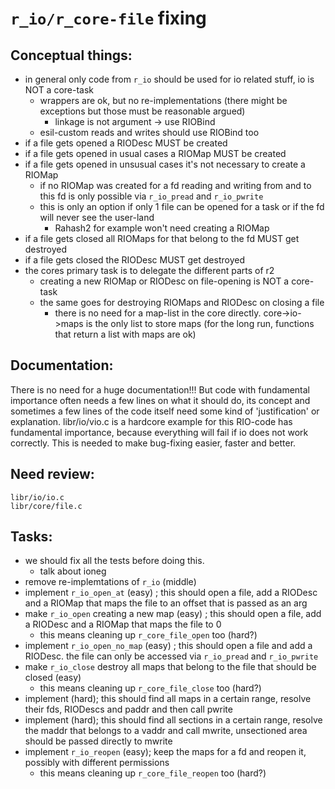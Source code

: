`r_io/r_core-file` fixing
=======================

Conceptual things:
------------------

- in general only code from `r_io` should be used for io related stuff, io is NOT a core-task
	- wrappers are ok, but no re-implementations (there might be exceptions but those must be reasonable argued)
		- linkage is not argument -> use RIOBind
	- esil-custom reads and writes should use RIOBind too
- if a file gets opened a RIODesc MUST be created
- if a file gets opened in usual cases a RIOMap MUST be created
- if a file gets opened in unsusual cases it's not necessary to create a RIOMap
	- if no RIOMap was created for a fd reading and writing from and to this fd is only possible via `r_io_pread` and `r_io_pwrite`
	- this is only an option if only 1 file can be opened for a task or if the fd will never see the user-land
		- Rahash2 for example won't need creating a RIOMap
- if a file gets closed all RIOMaps for that belong to the fd MUST get destroyed
- if a file gets closed the RIODesc MUST get destroyed
- the cores primary task is to delegate the different parts of r2
	- creating a new RIOMap or RIODesc on file-opening is NOT a core-task
	- the same goes for destroying RIOMaps and RIODesc on closing a file
    	- there is no need for a map-list in the core directly. core->io->maps is the only list to store maps (for the long run, functions that return a list with maps are ok)

Documentation:
--------------

There is no need for a huge documentation!!! But code with fundamental
importance often needs a few lines on what it should do, its concept and
sometimes a few lines of the code itself need some kind of 'justification' or
explanation. libr/io/vio.c is a hardcore example for this RIO-code has
fundamental importance, because everything will fail if io does not work
correctly.  This is needed to make bug-fixing easier, faster and better.

Need review:
------------

	libr/io/io.c
	libr/core/file.c

Tasks:
------

- we should fix all the tests before doing this.
	- talk about ioneg
- remove re-implemtations of `r_io` (middle)
- implement `r_io_open_at` (easy) ; this should open a file, add a RIODesc and a RIOMap that maps the file to an offset that is passed as an arg
- make `r_io_open` creating a new map (easy) ; this should open a file, add a RIODesc and a RIOMap that maps the file to 0
  - this means cleaning up `r_core_file_open` too (hard?)
- implement `r_io_open_no_map` (easy) ; this should open a file and add a RIODesc. the file can only be accessed via `r_io_pread` and `r_io_pwrite`
- make `r_io_close` destroy all maps that belong to the file that should be closed (easy)
  - this means cleaning up `r_core_file_close` too (hard?)
- implement (hard); this should find all maps in a certain range, resolve their fds, RIODescs and paddr and then call pwrite
- implement (hard); this should find all sections in a certain range, resolve the maddr that belongs to a vaddr and call mwrite, unsectioned area should be passed directly to mwrite
- implement `r_io_reopen` (easy); keep the maps for a fd and reopen it, possibly with different permissions
	- this means cleaning up `r_core_file_reopen` too (hard?)
